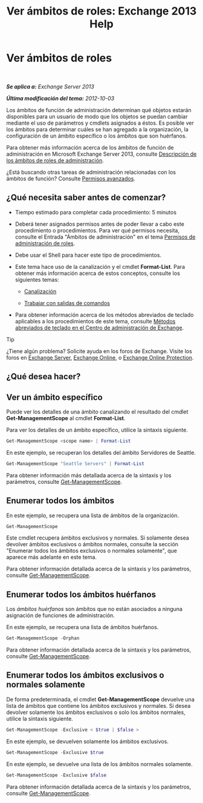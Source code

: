 ﻿---
title: 'Ver ámbitos de roles: Exchange 2013 Help'
TOCTitle: Ver ámbitos de roles
ms:assetid: 0bb3a434-6651-473a-94eb-4eb9a34e6f70
ms:mtpsurl: https://technet.microsoft.com/es-es/library/Dd335084(v=EXCHG.150)
ms:contentKeyID: 49895467
ms.date: 05/22/2018
mtps_version: v=EXCHG.150
ms.translationtype: MT
---

# Ver ámbitos de roles

 

_**Se aplica a:** Exchange Server 2013_

_**Última modificación del tema:** 2012-10-03_

Los ámbitos de función de administración determinan qué objetos estarán disponibles para un usuario de modo que los objetos se puedan cambiar mediante el uso de parámetros y cmdlets asignados a éstos. Es posible ver los ámbitos para determinar cuáles se han agregado a la organización, la configuración de un ámbito específico o los ámbitos que son huérfanos.

Para obtener más información acerca de los ámbitos de función de administración en Microsoft Exchange Server 2013, consulte [Descripción de los ámbitos de roles de administración](understanding-management-role-scopes-exchange-2013-help.md).

¿Está buscando otras tareas de administración relacionadas con los ámbitos de función? Consulte [Permisos avanzados](advanced-permissions-exchange-2013-help.md).

## ¿Qué necesita saber antes de comenzar?

  - Tiempo estimado para completar cada procedimiento: 5 minutos

  - Deberá tener asignados permisos antes de poder llevar a cabo este procedimiento o procedimientos. Para ver qué permisos necesita, consulte el Entrada "Ámbitos de administración" en el tema [Permisos de administración de roles](role-management-permissions-exchange-2013-help.md).

  - Debe usar el Shell para hacer este tipo de procedimientos.

  - Este tema hace uso de la canalización y el cmdlet **Format-List**. Para obtener más información acerca de estos conceptos, consulte los siguientes temas:
    
      - [Canalización](https://technet.microsoft.com/es-es/library/aa998260\(v=exchg.150\))
    
      - [Trabajar con salidas de comandos](working-with-command-output-exchange-2013-help.md)

  - Para obtener información acerca de los métodos abreviados de teclado aplicables a los procedimientos de este tema, consulte [Métodos abreviados de teclado en el Centro de administración de Exchange](keyboard-shortcuts-in-the-exchange-admin-center-exchange-online-protection-help.md).


> [!TIP]
> ¿Tiene algún problema? Solicite ayuda en los foros de Exchange. Visite los foros en <A href="https://go.microsoft.com/fwlink/p/?linkid=60612">Exchange Server</A>, <A href="https://go.microsoft.com/fwlink/p/?linkid=267542">Exchange Online</A>, o <A href="https://go.microsoft.com/fwlink/p/?linkid=285351">Exchange Online Protection</A>.



## ¿Qué desea hacer?

## Ver un ámbito específico

Puede ver los detalles de una ámbito canalizando el resultado del cmdlet **Get-ManagementScope** al cmdlet **Format-List**.

Para ver los detalles de un ámbito específico, utilice la sintaxis siguiente.

```powershell
Get-ManagementScope <scope name> | Format-List
```

En este ejemplo, se recuperan los detalles del ámbito Servidores de Seattle.

```powershell
Get-ManagementScope "Seattle Servers" | Format-List
```

Para obtener información más detallada acerca de la sintaxis y los parámetros, consulte [Get-ManagementScope](https://technet.microsoft.com/es-es/library/dd298180\(v=exchg.150\)).

## Enumerar todos los ámbitos

En este ejemplo, se recupera una lista de ámbitos de la organización.

```powershell
Get-ManagementScope
```

Este cmdlet recupera ámbitos exclusivos y normales. Si solamente desea devolver ámbitos exclusivos o ámbitos normales, consulte la sección "Enumerar todos los ámbitos exclusivos o normales solamente", que aparece más adelante en este tema.

Para obtener información detallada acerca de la sintaxis y los parámetros, consulte [Get-ManagementScope](https://technet.microsoft.com/es-es/library/dd298180\(v=exchg.150\)).

## Enumerar todos los ámbitos huérfanos

Los *ámbitos huérfanos* son ámbitos que no están asociados a ninguna asignación de funciones de administración.

En este ejemplo, se recupera una lista de ámbitos huérfanos.

```powershell
Get-ManagementScope -Orphan
```

Para obtener información detallada acerca de la sintaxis y los parámetros, consulte [Get-ManagementScope](https://technet.microsoft.com/es-es/library/dd298180\(v=exchg.150\)).

## Enumerar todos los ámbitos exclusivos o normales solamente

De forma predeterminada, el cmdlet **Get-ManagementScope** devuelve una lista de ámbitos que contiene los ámbitos exclusivos y normales. Si desea devolver solamente los ámbitos exclusivos o solo los ámbitos normales, utilice la sintaxis siguiente.

```powershell
Get-ManagementScope -Exclusive < $true | $false >
```

En este ejemplo, se devuelven solamente los ámbitos exclusivos.

```powershell
Get-ManagementScope -Exclusive $true
```

En este ejemplo, se devuelve una lista de los ámbitos normales solamente.

```powershell
Get-ManagementScope -Exclusive $false
```

Para obtener información detallada acerca de la sintaxis y los parámetros, consulte [Get-ManagementScope](https://technet.microsoft.com/es-es/library/dd298180\(v=exchg.150\)).

